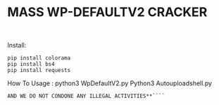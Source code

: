 # MASS WP-DEFAULTV2 CRACKER

<br>




Install:

```
pip install colorama
pip install bs4
pip install requests
```

How To Usage :
python3 WpDefaultV2.py
Python3 Autouploadshell.py




````**DISCLAIMER : THIS TOOLS IS FOR EDUCATIONAL PURPOSES ONLY. 
AND WE DO NOT CONDONE ANY ILLEGAL ACTIVITIES**````

